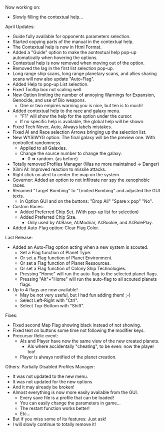 Now working on:
- Slowly filling the contextual help...

April Updates:
- Guide fully available for opponents parameters selection.
- Started copying parts of the manual in the contextual help.
- The Contextual help is now in Html Format.
- Added a "Guide" option to make the aontextual help pop-up automatically when hovering the options. 
- Contextual help is now removed when moving out of the option.
- Removed the lag in the first list selection pop-up.
- Long range ship scans, long range planetary scans, and allies sharing scans will now also update "Auto-Flag".
- Added Help to pop-up List selection.
- Fixed Tooltip box not scaling well.
- New Option limiting the number of annoying Warnings for Expansion, Genocide, and use of Bio weapons.
  - One or two empires warning you is nice, but ten is to much!
- Added contextual help to the race and galaxy menu.
  - "F1" will show the help for the option under the cursor.
  - If no specific help is available, the global help will be shown.
- Fixed Tech Never, Auto, Always labels mistakes.
- Fixed AI and Race selection Arrows bringing up the selection list.
- New WYSIWYG option: The final galaxy will be the preview one. With controlled randomness.
  - Applied to all Galaxies.
  - Change the source number to change the galaxy.
    - 0 => random. (as before)
- Totally removed Profiles Manager (Was no more maintained -> Danger)
- Xilmi AI: Improved reaction to missile attacks.
- Right click on alert to center the map on the system.
- Governor: Added an option to not infiltrate nor spy the xenophobic races.
- Renamed "Target Bombing" to "Limited Bombing" and adjusted the GUI texts.
  - in Option GUI and on the buttons: "Drop All" "Spare x pop" "No".
- Custom Races:
  - Added Preferred Chip Set. (With pop-up list for selection)
  - Added Preferred Chip Size.
    - Only used by AI:Base, AI:Modnar, AI:Rookie, and AI:RolePlay.
- Added Auto-Flag option: Clear Flag Color.


Last Release:
- Added an Auto-Flag option acting when a new system is scouted.
  - Set a Flag function of Planet Type.
  - Or set a Flag function of Planet Environment.
  - Or set a Flag function of Planet Ressources.
  - Or set a Flag function of Colony Ship Technologies.
  - Pressing "Home" will run the auto-flag to the selected planet flags.
  - Pressing "Alt"+"Home"  will run the auto-flag to all scouted planets flags.
- Up to 4 flags are now available!
  - May be not very useful, but I had fun adding them! ;-)
  - Select Left-Right with "Ctrl".
  - Select Top-Bottom with "Shift".

Fixes:
- Fixed second Map Flag showing black instead of not showing.
- Fixed text on buttons some time not following the modifier keys.
- Precursor Relic event:
  - AIs and Player have now the same view of the new created planets.
    - AIs where accidentally "cheating", to be even: now the player too!
  - Player is always notified of the planet creation.

Others: Partially Disabled Profiles Manager:
- It was not updated to the new menu.
- It was not updated for the new options
- And it may already be broken!
- Almost everything is now more easily available from the GUI.
  - Every save file is a profile that can be loaded!
  - You can easily change the parameters in game...
  - The restart function works better!
  - Etc...
- But if you miss some of its features: Just ask!
- I will slowly continue to totally remove it!